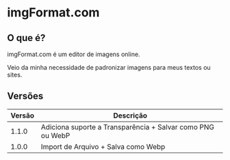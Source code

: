 # imgFormat.com

## O que é?

imgFormat.com é um editor de imagens online.

Veio da minha necessidade de padronizar imagens para meus textos ou sites.

## Versões
|Versão|Descrição|
|--|--|
|1.1.0|Adiciona suporte a Transparência + Salvar como PNG ou WebP|
|1.0.0|Import de Arquivo + Salva como Webp|